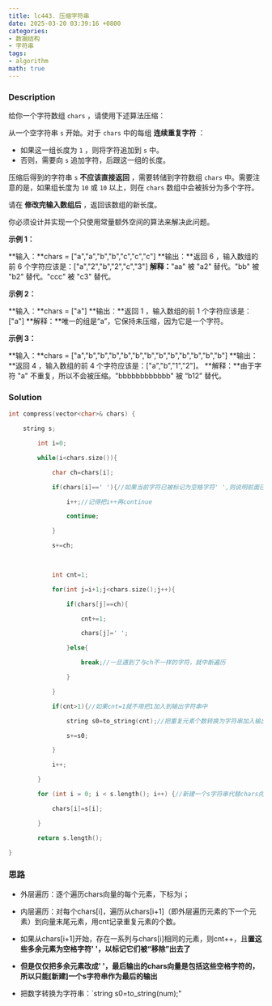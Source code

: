 ```yaml
---
title: lc443. 压缩字符串
date: 2025-03-20 03:39:16 +0800
categories:
- 数据结构
- 字符串
tags:
- algorithm
math: true
---
```


### Description
给你一个字符数组 `chars` ，请使用下述算法压缩：

从一个空字符串 `s` 开始。对于 `chars` 中的每组 **连续重复字符** ：

- 如果这一组长度为 `1` ，则将字符追加到 `s` 中。
- 否则，需要向 `s` 追加字符，后跟这一组的长度。

压缩后得到的字符串 `s` **不应该直接返回** ，需要转储到字符数组 `chars` 中。需要注意的是，如果组长度为 `10` 或 `10` 以上，则在 `chars` 数组中会被拆分为多个字符。

请在 **修改完输入数组后** ，返回该数组的新长度。

你必须设计并实现一个只使用常量额外空间的算法来解决此问题。

**示例 1：**

**输入：**chars = ["a","a","b","b","c","c","c"]
**输出：**返回 6 ，输入数组的前 6 个字符应该是：["a","2","b","2","c","3"]
**解释：**"aa" 被 "a2" 替代。"bb" 被 "b2" 替代。"ccc" 被 "c3" 替代。

**示例 2：**

**输入：**chars = ["a"]
**输出：**返回 1 ，输入数组的前 1 个字符应该是：["a"]
**解释：**唯一的组是“a”，它保持未压缩，因为它是一个字符。

**示例 3：**

**输入：**chars = ["a","b","b","b","b","b","b","b","b","b","b","b","b"]
**输出：**返回 4 ，输入数组的前 4 个字符应该是：["a","b","1","2"]。
**解释：**由于字符 "a" 不重复，所以不会被压缩。"bbbbbbbbbbbb" 被 “b12” 替代。

### Solution

```cpp
int compress(vector<char>& chars) {

    string s;

        int i=0;

        while(i<chars.size()){

            char ch=chars[i];

            if(chars[i]==' '){//如果当前字符已被标记为空格字符' ',则说明前面已经有这个元素了

                i++;//记得把i++再continue

                continue;

            }

            s+=ch;

  

            int cnt=1;

            for(int j=i+1;j<chars.size();j++){

                if(chars[j]==ch){

                    cnt+=1;

                    chars[j]=' ';

                }else{

                    break;//一旦遇到了与ch不一样的字符，就中断遍历

                }

            }

            if(cnt>1){//如果cnt=1就不用把1加入到输出字符串中

                string s0=to_string(cnt);//把重复元素个数转换为字符串加入输出字符串中

                s+=s0;

            }

            i++;

        }

        for (int i = 0; i < s.length(); i++) {//新建一个s字符串代替chars向量被输出

            chars[i]=s[i];

        }

        return s.length();

}

```

### 思路
- 外层遍历：逐个遍历chars向量的每个元素，下标为i；
	
- 内层遍历：对每个chars\[i]，遍历从chars\[i+1]（即外层遍历元素的下一个元素）到向量末尾元素，用cnt记录重复元素的个数。
	
- 如果从chars\[i+1]开始，存在一系列与chars\[i]相同的元素，则cnt++，且**置这些多余元素为空格字符' '，以标记它们被“移除”出去了**
	
- **但是仅仅把多余元素改成' '，最后输出的chars向量是包括这些空格字符的，所以只能[新建]一个s字符串作为最后的输出**
	
-  把数字转换为字符串：`string s0=to_string(num);"